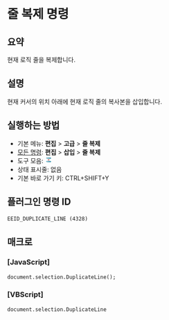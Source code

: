 # 줄 복제 명령

## 요약

현재 로직 줄을 복제합니다.

## 설명

현재 커서의 위치 아래에 현재 로직 줄의 복사본을 삽입합니다.

## 실행하는 방법

- 기본 메뉴: **편집** \> **고급**
\> **줄 복제**
- [모든 명령](../tools/all_commands): **편집** \> **삽입**
\> **줄 복제**
- 도구 모음: ![](../../images/duplicateline.png)
- 상태 표시줄: 없음
- 기본 바로 가기 키: CTRL+SHIFT+Y

## 플러그인 명령 ID

```
EEID_DUPLICATE_LINE (4328)
```

## 매크로

### \[JavaScript\]

```
document.selection.DuplicateLine();
```

### \[VBScript\]

```
document.selection.DuplicateLine
```
